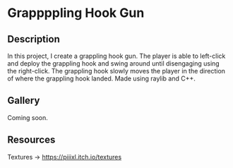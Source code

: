 # Grappppling Hook Gun

## Description

In this project, I create a grappling hook gun. The player is able to left-click and deploy the grappling hook and swing around until disengaging using the right-click. The grappling hook slowly moves the player in the direction of where the grappling hook landed. Made using raylib and C++. 

## Gallery

Coming soon.

## Resources

Textures -> https://piiixl.itch.io/textures
